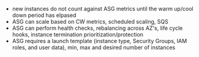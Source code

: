 - new instances do not count against ASG metrics until the warm up/cool down period has elpased
- ASG can scale based on CW metrics, scheduled scaling, SQS
- ASG can perform health checks, rebalancing across AZ's, life cycle hooks, instance termination prioritization/protection
- ASG requires a launch template (instance type, Security Groups, IAM roles, and user data), min, max and desired number of instances